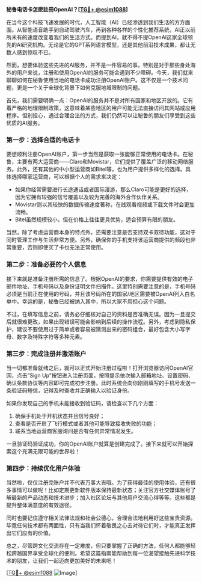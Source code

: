 **秘鲁电话卡怎麽註冊OpenAI？[[TG💪+ @esim1088](https://t.me/s/esim1088)]**

在当今这个科技飞速发展的时代，人工智能（AI）已经渗透到我们生活的方方面面。从智能语音助手到自动驾驶汽车，再到各种各样的个性化推荐系统，AI正以前所未有的速度改变着我们的生活方式。而提到AI，就不得不提OpenAI这家全球领先的AI研究机构。无论是它的GPT系列语言模型，还是其他前沿技术成果，都让无数人感到惊叹不已。

然而，想要体验这些先进的AI服务，并不是一件容易的事。特别是对于那些身处海外的用户来说，注册和使用OpenAI的服务可能会遇到不少障碍。今天，我们就来聊聊如何在秘鲁使用当地的电话卡成功注册OpenAI账户。这不仅是一个技术问题，更是一个关于全球化背景下如何克服地域限制的问题。

首先，我们需要明确一点：OpenAI的服务并不是对所有国家和地区开放的。它有着严格的地理限制政策，这意味着某些地区的用户可能无法直接访问其网站或应用程序。但别担心，通过合理合法的方式，我们仍然可以让秘鲁的朋友们享受到这些优质的AI服务。

### **第一步：选择合适的电话卡**

要想顺利注册OpenAI账户，第一步当然是获取一张能够正常使用的电话卡。在秘鲁，主要有两大运营商——Claro和Movistar，它们提供了覆盖广泛的移动网络服务。此外，还有其他的中小型运营商如Bitel等，也为用户提供多样化的选择。具体选择哪家运营商，可以根据个人的需求来决定：

- 如果你经常需要进行长途通话或者国际漫游，那么Claro可能是更好的选择，因为它拥有较强的信号覆盖以及较为完善的海外合作伙伴关系。
- Movistar则以其较快的数据传输速度著称，在线观看视频或下载文件时会更加流畅。
- Bitel虽然规模较小，但在价格上往往更具优势，适合预算有限的朋友。

当然，除了考虑运营商本身的特点外，还需要注意是否支持双卡双待功能，这对于同时管理工作与生活非常方便。另外，确保你的手机支持该运营商提供的频段也非常重要，否则即使买了卡也无法正常使用。

### **第二步：准备必要的个人信息**

接下来就是准备注册所需的信息了。根据OpenAI的要求，你需要提供有效的电子邮件地址、手机号码以及身份证明文件扫描件。这里特别需要注意的是，手机号码必须是当前正在使用的号码，并且该号码所在的国家/地区需要被OpenAI列入白名单中。幸运的是，秘鲁已经被纳入其中，所以大家不用担心这个问题。

不过，在填写信息之前，请务必仔细核对自己的资料是否准确无误。因为一旦提交后就很难更改，如果出现错误可能会影响到后续的操作流程。另外，考虑到隐私保护，建议不要使用过于简单或者容易被猜测出来的密码组合，最好包含大小写字母、数字及特殊字符等多种元素。

### **第三步：完成注册并激活账户**

当一切都准备就绪之后，就可以正式开始注册过程啦！打开浏览器访问OpenAI官网，点击“Sign Up”按钮进入注册页面。按照提示依次输入邮箱地址、设置密码、确认条款协议等内容即可完成初步注册。此时系统会向你刚刚填写的手机号发送一条验证码短信，记得及时查收并正确输入以验证身份。

如果你发现自己的手机未能接收到验证码，请检查以下几个方面：
1. 确保手机处于开机状态并且信号良好；
2. 查看是否开启了飞行模式或者其他可能导致接收失败的功能；
3. 联系当地运营商客服询问是否有任何异常情况发生。

一旦验证码验证成功，你的OpenAI账户就算是创建完成了。接下来就可以开始探索这个充满无限可能的世界啦！

### **第四步：持续优化用户体验**

当然啦，仅仅注册完账户并不代表万事大吉哦。为了获得最佳的使用体验，还有很多事情可以做呢！比如定期更新软件版本保持最新状态；关注官方社交媒体账号了解最新的产品动态和技术进步；加入社区论坛与其他用户交流心得等等。这些都是提升整体满意度的有效途径。

同时也要记住遵守相关法律法规和社会公德心，合理合法地利用好这些宝贵资源。毕竟任何技术都有两面性，只有当我们怀着敬畏之心去对待它们时，才能真正发挥出它们应有的价值。

总之，尽管跨文化交流存在一定难度，但只要掌握了正确的方法，任何人都能够轻松跨越国界享受全球化的便利。希望这篇指南能帮助到每一位渴望接触先进科学技术的朋友，让我们一起迈向更加美好的未来吧！

[[TG💪+ @esim1088](https://t.me/s/esim1088) ![Image](https://i.postimg.cc/4NQfJmqS/Snipaste-2025-05-13-00-14-12.png)]